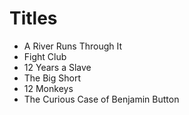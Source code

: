 # Titles 
- A River Runs Through It 
- Fight Club 
- 12 Years a Slave 
- The Big Short 
- 12 Monkeys
- The Curious Case of Benjamin Button
